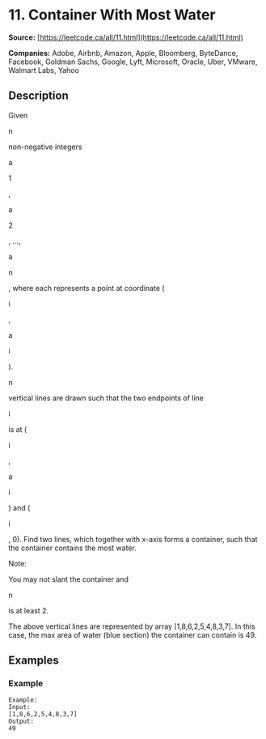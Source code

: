 # 11. Container With Most Water

**Source:** [https://leetcode.ca/all/11.html](https://leetcode.ca/all/11.html)

**Companies:** Adobe, Airbnb, Amazon, Apple, Bloomberg, ByteDance, Facebook, Goldman Sachs, Google, Lyft, Microsoft, Oracle, Uber, VMware, Walmart Labs, Yahoo

## Description

Given

n

non-negative integers

a

1

,

a

2

, ...,

a

n

, where each represents a point at coordinate (

i

,

a

i

).

n

vertical lines are drawn such that the two endpoints of line

i

is at
        (

i

,

a

i

) and (

i

, 0). Find two lines, which together with
        x-axis forms a container, such that the container contains the most water.

Note:

You may not slant the container and

n

is at least 2.

The above vertical lines are represented by array [1,8,6,2,5,4,8,3,7]. In this case,
            the max area of water (blue section) the container can contain is 49.

## Examples

### Example

```
Example:
Input:
[1,8,6,2,5,4,8,3,7]
Output:
49
```

